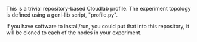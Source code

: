 This is a trivial repository-based Cloudlab profile. 
The experiment topology is defined using a geni-lib script, "profile.py".

If you have software to install/run, you could put that into this repository,
it will be cloned to each of the nodes in your experiment.
